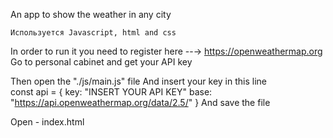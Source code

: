 An app to show the weather in any city

    Используется Javascript, html and css

 In order to run it you need to register here
     --→ https://openweathermap.org 
Go to personal cabinet and get your API key  

Then open the "./js/main.js" file 
And insert your key in this line  
const api = {
  key: "INSERT YOUR API KEY"
  base: "https://api.openweathermap.org/data/2.5/"
}
And save the file
 
 Open - index.html